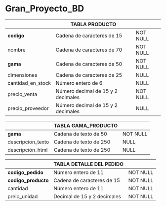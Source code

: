 # Gran_Proyecto_BD

|                   |          TABLA PRODUCTO            |          |
|-------------------|------------------------------------|----------|
| **codigo**            | Cadena de caracteres de 15         | NOT NULL |
| nombre            | Cadena de caracteres de 70         | NOT NULL |
| **gama**             | Cadena de caracteres de 50         | NOT NULL |
| dimensiones       | Cadena de caracteres de 25         | NULL     |
| cantidad_en_stock | Número entero de 6                 | NULL     |
| precio_venta      | Número decimal de 15 y 2 decimales | NOT NULL |
| precio_proveedor  | Número decimal de 15 y 2 decimales | NULL     |


|                   | TABLA GAMA_PRODUCTO    |          |
|-------------------|------------------------|----------|
| **gama**              | Cadena de texto de 50  | NOT NULL |
| descripcion_texto | Cadena de texto de 250 | NULL     |
| descripción_html  | Cadena de texto de 250 | NULL     |



|                 | TABLA DETALLE DEL PEDIDO    |          |
|-----------------|-----------------------------|----------|
| **codigo_pedido**   | Número entero de 11         | NOT NULL |
| **codigo_producto** | Cadena de caracteres de 15  | NOT NULL |
| cantidad        | Número entero de 11         | NOT NULL |
| preio_unidad    | Decimal de 15 y 2 decimales | NOT NULL |
